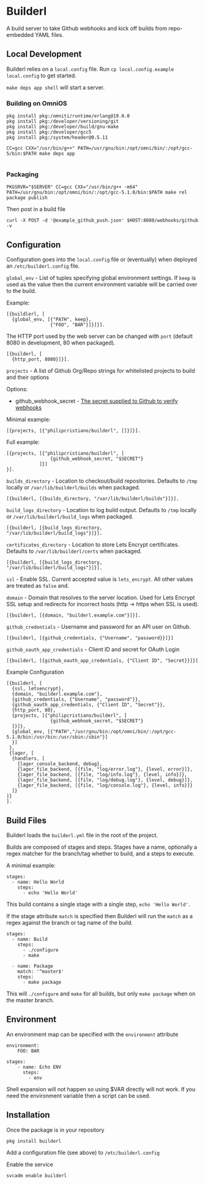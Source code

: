 # Builderl

A build server to take Github webhooks and kick off builds from repo-embedded YAML files.

## Local Development

Builderl relies on a `local.config` file. Run `cp local.config.example local.config` to get
started.

`make deps app shell` will start a server.

### Building on OmniOS

```
pkg install pkg:/omniti/runtime/erlang@19.0.0
pkg install pkg:/developer/versioning/git
pkg install pkg:/developer/build/gnu-make
pkg install pkg:/developer/gcc5
pkg install pkg:/system/header@0.5.11

CC=gcc CXX="/usr/bin/g++" PATH=/usr/gnu/bin:/opt/omni/bin/:/opt/gcc-5/bin:$PATH make deps app


```

### Packaging

```
PKGSRVR="$SERVER" CC=gcc CXX="/usr/bin/g++ -m64" PATH=/usr/gnu/bin:/opt/omni/bin/:/opt/gcc-5.1.0/bin:$PATH make rel package publish
```

Then post in a build file

```
curl -X POST -d '@example_github_push.json' $HOST:8080/webhooks/github -v
```

## Configuration

Configuration goes into the `local.config` file or (eventually) when deployed an `/etc/builderl.config` file.

`global_env` - List of tuples specifying global environment settings. If `keep` is used as the value then the current environment variable will be carried over to the build.

Example:

```
[{buildlerl, [
  {global_env, [{"PATH", keep},
                {"FOO", "BAR"}]}]}].
```

The HTTP port used by the web server can be changed with `port` (default 8080 in development, 80 when packaged).

```
[{builderl, [
  {http_port, 8080}]}].
```

`projects` - A list of Github Org/Repo strings for whitelisted projects to build and their options

Options:

* github_webhook_secret - [The secret supplied to Github to verify webhooks](https://developer.github.com/webhooks/securing/)

Minimal example:
```
[{projects, [{"philipcristiano/builderl", []}]}].
```

Full example:

```
[{projects, [{"philipcristiano/builderl", [
                {github_webhook_secret, "$SECRET"}
            ]}]
}].
```

`builds_directory` - Location to checkout/build repositories. Defaults to `/tmp` locally or `/var/lib/builderl/builds` when packaged.

```
[{builderl, [{builds_directory, "/var/lib/builderl/builds"}]}].
```

`build_logs_directory` - Location to log build output. Defaults to `/tmp` locally or `/var/lib/builderl/build_logs` when packaged.

```
[{builderl, [{build_logs_directory, "/var/lib/builderl/build_logs"}]}].
```

`certificates_directory` - Location to store Lets Encrypt certificates. Defaults to `/var/lib/builderl/certs` when packaged.

```
[{builderl, [{build_logs_directory, "/var/lib/builderl/build_logs"}]}].
```

`ssl` - Enable SSL. Current accepted value is `lets_encrypt`. All other values are treated as `false` and.

`domain` - Domain that resolves to the server location. Used for Lets Encrypt SSL setup and redirects for incorrect hosts (http -> https when SSL is used).

```
[{builderl, [{domain, "builderl.example.com"}]}].
```

`github_credentials` - Username and password for an API user on Github.

```
[{builderl, [{github_credentials, {"Username", "password}}]}]
```

`github_oauth_app_credentials` - Client ID and secret for OAuth Login

```
[{builderl, [{github_oauth_app_credentials, {"Client ID", "Secret}}]}]
```

Example Configuration

```
[{builderl, [
  {ssl, letsencrypt},
  {domain, "builderl.example.com"},
  {github_credentials, {"Username", "password"}},
  {github_oauth_app_credentials, {"Client ID", "Secret"}},
  {http_port, 80},
  {projects, [{"philipcristiano/builderl", [
                {github_webhook_secret, "$SECRET"}
  ]}]},
  {global_env, [{"PATH","/usr/gnu/bin:/opt/omni/bin/:/opt/gcc-5.1.0/bin:/usr/bin:/usr/sbin:/sbin"}]
  }]
 },
 {lager, [
  {handlers, [
    {lager_console_backend, debug},
    {lager_file_backend, [{file, "log/error.log"}, {level, error}]},
    {lager_file_backend, [{file, "log/info.log"}, {level, info}]},
    {lager_file_backend, [{file, "log/debug.log"}, {level, debug}]},
    {lager_file_backend, [{file, "log/console.log"}, {level, info}]}
  ]}
]}
].
```

## Build Files

Builderl loads the `builderl.yml` file in the root of the project.

Builds are composed of stages and steps. Stages have a name, optionally a regex matcher for the branch/tag whether to build, and a steps to execute.

A minimal example:

```
stages:
  - name: Hello World
    steps:
      - echo 'Hello World'
```

This build contains a single stage with a single step, `echo 'Hello World'`.

If the stage attribute `match` is specified then Builderl will run the `match` as a regex against the branch or tag name of the build.

```
stages:
  - name: Build
    steps:
      - ./configure
      - make

  - name: Package
    match: '^master$'
    steps:
      - make package
```

This will `./configure` and `make` for all builds, but only `make package` when on the master branch.


## Environment

An environment map can be specified with the `environment` attribute

```
environment:
    FOO: BAR

stages:
    - name: Echo ENV
      steps:
        - env
```

Shell expansion will not happen so using $VAR directly will not work. If you
need the environment variable then a script can be used.

## Installation

Once the package is in your repository

`pkg install builderl`

Add a configuration file (see above) to `/etc/builderl.config`

Enable the service

`svcadm enable builderl`

